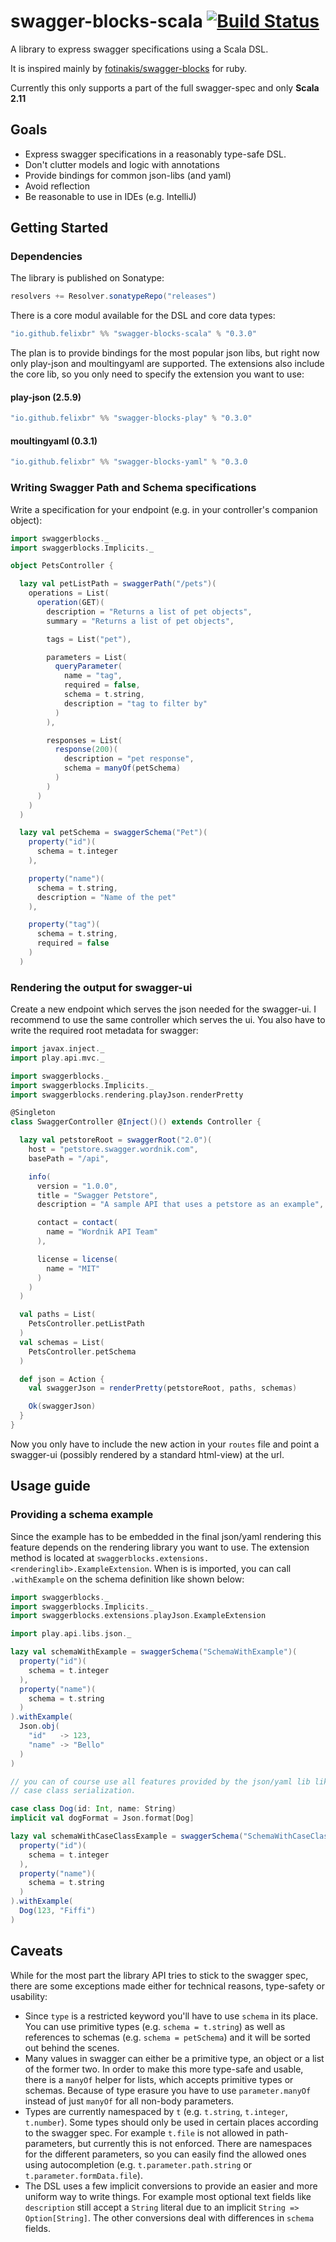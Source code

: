 # swagger-blocks-scala [![Build Status](https://travis-ci.org/felixbr/swagger-blocks-scala.svg?branch=master)](https://travis-ci.org/felixbr/swagger-blocks-scala)

A library to express swagger specifications using a Scala DSL.

It is inspired mainly by [fotinakis/swagger-blocks](https://github.com/fotinakis/swagger-blocks) 
for ruby.

Currently this only supports a part of the full swagger-spec and only **Scala 2.11**

## Goals

* Express swagger specifications in a reasonably type-safe DSL.
* Don't clutter models and logic with annotations
* Provide bindings for common json-libs (and yaml)
* Avoid reflection
* Be reasonable to use in IDEs (e.g. IntelliJ)

## Getting Started

### Dependencies

The library is published on Sonatype:
```scala
resolvers += Resolver.sonatypeRepo("releases")
```
There is a core modul available for the DSL and core data types:
```scala
"io.github.felixbr" %% "swagger-blocks-scala" % "0.3.0"
```
The plan is to provide bindings for the most popular json libs, but right now 
only play-json and moultingyaml are supported. The extensions also include the core lib, so 
you only need to specify the extension you want to use:

#### play-json (2.5.9)
```scala
"io.github.felixbr" %% "swagger-blocks-play" % "0.3.0"
```    
#### moultingyaml (0.3.1)
```scala
"io.github.felixbr" %% "swagger-blocks-yaml" % "0.3.0
```    
### Writing Swagger Path and Schema specifications
    
Write a specification for your endpoint (e.g. in your controller's companion 
object):

```Scala
import swaggerblocks._
import swaggerblocks.Implicits._

object PetsController {

  lazy val petListPath = swaggerPath("/pets")(
    operations = List(
      operation(GET)(
        description = "Returns a list of pet objects",
        summary = "Returns a list of pet objects",

        tags = List("pet"),

        parameters = List(
          queryParameter(
            name = "tag",
            required = false,
            schema = t.string,
            description = "tag to filter by"
          )
        ),

        responses = List(
          response(200)(
            description = "pet response",
            schema = manyOf(petSchema)
          )
        )
      )
    )
  )

  lazy val petSchema = swaggerSchema("Pet")(
    property("id")(
      schema = t.integer
    ),

    property("name")(
      schema = t.string,
      description = "Name of the pet"
    ),

    property("tag")(
      schema = t.string,
      required = false
    )
  )
```

### Rendering the output for swagger-ui

Create a new endpoint which serves the json needed for the swagger-ui. I 
recommend to use the same controller which serves the ui. You also have to 
write the required root metadata for swagger:

```Scala
import javax.inject._
import play.api.mvc._

import swaggerblocks._
import swaggerblocks.Implicits._
import swaggerblocks.rendering.playJson.renderPretty

@Singleton
class SwaggerController @Inject()() extends Controller {

  lazy val petstoreRoot = swaggerRoot("2.0")(
    host = "petstore.swagger.wordnik.com",
    basePath = "/api",

    info(
      version = "1.0.0",
      title = "Swagger Petstore",
      description = "A sample API that uses a petstore as an example",

      contact = contact(
        name = "Wordnik API Team"
      ),

      license = license(
        name = "MIT"
      )
    )
  )

  val paths = List(
    PetsController.petListPath
  )
  val schemas = List(
    PetsController.petSchema
  )

  def json = Action {
    val swaggerJson = renderPretty(petstoreRoot, paths, schemas)

    Ok(swaggerJson)
  }
}
```

Now you only have to include the new action in your `routes` file and point 
a swagger-ui (possibly rendered by a standard html-view) at the url.

## Usage guide

### Providing a schema example

Since the example has to be embedded in the final json/yaml rendering this feature depends 
on the rendering library you want to use. The extension method is located at 
`swaggerblocks.extensions.<renderinglib>.ExampleExtension`. When is is imported, you can 
call `.withExample` on the schema definition like shown below:

```scala
import swaggerblocks._
import swaggerblocks.Implicits._
import swaggerblocks.extensions.playJson.ExampleExtension

import play.api.libs.json._

lazy val schemaWithExample = swaggerSchema("SchemaWithExample")(
  property("id")(
    schema = t.integer
  ),
  property("name")(
    schema = t.string
  )
).withExample(
  Json.obj(
    "id"   -> 123,
    "name" -> "Bello"
  )
)

// you can of course use all features provided by the json/yaml lib like
// case class serialization. 

case class Dog(id: Int, name: String)
implicit val dogFormat = Json.format[Dog]

lazy val schemaWithCaseClassExample = swaggerSchema("SchemaWithCaseClassExample")(
  property("id")(
    schema = t.integer
  ),
  property("name")(
    schema = t.string
  )
).withExample(
  Dog(123, "Fiffi")
)
```

## Caveats

While for the most part the library API tries to stick to the swagger spec, 
there are some exceptions made either for technical reasons, type-safety or 
usability:

* Since `type` is a restricted keyword you'll have to use `schema` in its place. 
You can use primitive types (e.g. `schema = t.string`) as well as references to schemas 
(e.g. `schema = petSchema`) and it will be sorted out behind the scenes.
* Many values in swagger can either be a primitive type, an object or a list of 
the former two. In order to make this more type-safe 
and usable, there is a `manyOf` helper for lists, which accepts primitive types 
or schemas.
Because of type erasure you have to use `parameter.manyOf` instead of just `manyOf` for 
all non-body parameters.
* Types are currently namespaced by `t` (e.g. `t.string`, `t.integer`, `t.number`). 
Some types should only be used in certain places according to the swagger spec. 
For example `t.file` is not allowed in path-parameters, but currently this is not enforced. 
There are namespaces for the different parameters, so you can easily find the allowed 
ones using autocompletion (e.g. `t.parameter.path.string` or `t.parameter.formData.file`).
* The DSL uses a few implicit conversions to provide an easier and more uniform way to write things.
For example most optional text fields like `description` still accept a `String` literal 
due to an implicit `String => Option[String]`. The other conversions deal with differences 
in `schema` fields.
